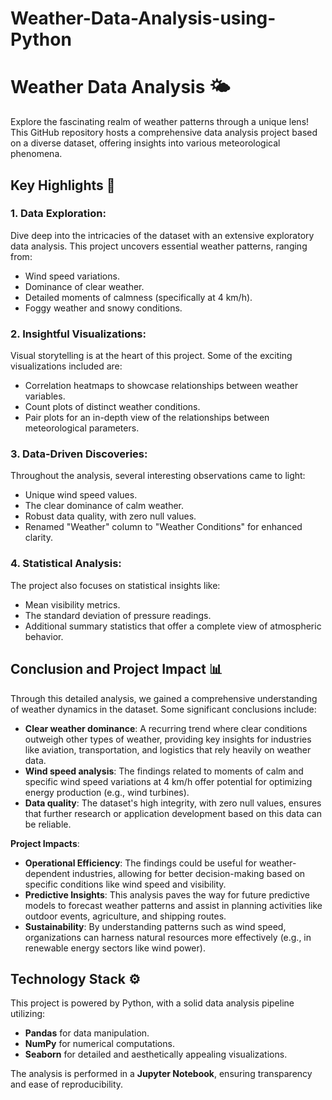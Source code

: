 # Weather-Data-Analysis-using-Python
# Weather Data Analysis 🌤️

Explore the fascinating realm of weather patterns through a unique lens! This GitHub repository hosts a comprehensive data analysis project based on a diverse dataset, offering insights into various meteorological phenomena.

## Key Highlights 🌟

### 1. **Data Exploration**:
Dive deep into the intricacies of the dataset with an extensive exploratory data analysis. This project uncovers essential weather patterns, ranging from:
- Wind speed variations.
- Dominance of clear weather.
- Detailed moments of calmness (specifically at 4 km/h).
- Foggy weather and snowy conditions.

### 2. **Insightful Visualizations**:
Visual storytelling is at the heart of this project. Some of the exciting visualizations included are:
- Correlation heatmaps to showcase relationships between weather variables.
- Count plots of distinct weather conditions.
- Pair plots for an in-depth view of the relationships between meteorological parameters.

### 3. **Data-Driven Discoveries**:
Throughout the analysis, several interesting observations came to light:
- Unique wind speed values.
- The clear dominance of calm weather.
- Robust data quality, with zero null values.
- Renamed "Weather" column to "Weather Conditions" for enhanced clarity.

### 4. **Statistical Analysis**:
The project also focuses on statistical insights like:
- Mean visibility metrics.
- The standard deviation of pressure readings.
- Additional summary statistics that offer a complete view of atmospheric behavior.

## Conclusion and Project Impact 📊

Through this detailed analysis, we gained a comprehensive understanding of weather dynamics in the dataset. Some significant conclusions include:
- **Clear weather dominance**: A recurring trend where clear conditions outweigh other types of weather, providing key insights for industries like aviation, transportation, and logistics that rely heavily on weather data.
- **Wind speed analysis**: The findings related to moments of calm and specific wind speed variations at 4 km/h offer potential for optimizing energy production (e.g., wind turbines).
- **Data quality**: The dataset's high integrity, with zero null values, ensures that further research or application development based on this data can be reliable.

**Project Impacts**:
- **Operational Efficiency**: The findings could be useful for weather-dependent industries, allowing for better decision-making based on specific conditions like wind speed and visibility.
- **Predictive Insights**: This analysis paves the way for future predictive models to forecast weather patterns and assist in planning activities like outdoor events, agriculture, and shipping routes.
- **Sustainability**: By understanding patterns such as wind speed, organizations can harness natural resources more effectively (e.g., in renewable energy sectors like wind power).

## Technology Stack ⚙️

This project is powered by Python, with a solid data analysis pipeline utilizing:
- **Pandas** for data manipulation.
- **NumPy** for numerical computations.
- **Seaborn** for detailed and aesthetically appealing visualizations.

The analysis is performed in a **Jupyter Notebook**, ensuring transparency and ease of reproducibility.
